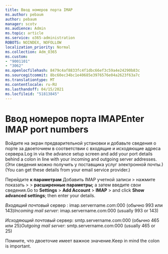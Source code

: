 ```yaml
---
title: Ввод номеров порта IMAP
ms.author: pebaum
author: pebaum
manager: scotv
ms.audience: Admin
ms.topic: article
ms.service: o365-administration
ROBOTS: NOINDEX, NOFOLLOW
localization_priority: Normal
ms.collection: Adm_O365
ms.custom:
- "9001101"
- "3062"
ms.openlocfilehash: 8479c4af8833fc4f1dbc66ef3c59a4e24290b83c
ms.sourcegitcommit: 8bc60ec34bc1e40685e3976576e04a2623f63a7c
ms.translationtype: MT
ms.contentlocale: ru-RU
ms.lasthandoff: 04/15/2021
ms.locfileid: "51813845"
---
```

# <a name="enter-imap-port-numbers"></a><span data-ttu-id="49c6c-102">Ввод номеров порта IMAP</span><span class="sxs-lookup"><span data-stu-id="49c6c-102">Enter IMAP port numbers</span></span>

<span data-ttu-id="49c6c-103">Войдите на экран предварительной установки и добавьте сведения о порте за двоеточием в соответствии с входящие и исходяющие адреса сервера.</span><span class="sxs-lookup"><span data-stu-id="49c6c-103">Log in via the advance setup screen and add your port details behind a colon in line with your incoming and outgoing server addresses.</span></span> <span data-ttu-id="49c6c-104">(Эти сведения можно получить у поставщика услуг электронной почты.)</span><span class="sxs-lookup"><span data-stu-id="49c6c-104">(You can get these details from your email service provider.)</span></span> 

<span data-ttu-id="49c6c-105">Перейдите **к параметрам** Добавить IMAP учетной записи > нажмите показать  >    >   **расширенные параметры;** а затем введите свои сведения.</span><span class="sxs-lookup"><span data-stu-id="49c6c-105">Go to **Settings** > **Add Account** > **IMAP** > and click **Show advanced settings**; then enter your details.</span></span> 

<span data-ttu-id="49c6c-106">*Входящий почтовый* сервер : imap.servername.com:000 (обычно 993 или 143)</span><span class="sxs-lookup"><span data-stu-id="49c6c-106">*Incoming mail server*: imap.servername.com:000 (usually 993 or 143)</span></span> 

<span data-ttu-id="49c6c-107">*Исходяющий почтовый* сервер: smtp.servername.com:000 (обычно 465 или 25)</span><span class="sxs-lookup"><span data-stu-id="49c6c-107">*Outgoing mail server*: smtp.servername.com:000 (usually 465 or 25)</span></span> 

<span data-ttu-id="49c6c-108">Помните, что двоеточие имеет важное значение.</span><span class="sxs-lookup"><span data-stu-id="49c6c-108">Keep in mind the colon is important.</span></span> 
